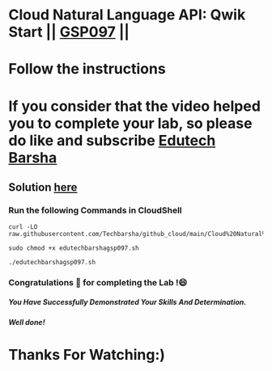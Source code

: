 # Cloud Natural Language API: Qwik Start || [GSP097](https://www.cloudskillsboost.google/focuses/582?parent=catalog) ||
# Follow the instructions

# If you consider that the video helped you to complete your lab, so please do like and subscribe [Edutech Barsha](https://www.youtube.com/@edutechbarsha)
## Solution [here](https://youtu.be/markO68BtxM)

### Run the following Commands in CloudShell

```
curl -LO raw.githubusercontent.com/Techbarsha/github_cloud/main/Cloud%20Natural%20Language%20API%3A%20Qwik%20Start/edutechbarshagsp097.sh

sudo chmod +x edutechbarshagsp097.sh

./edutechbarshagsp097.sh
```

### Congratulations 🎉 for completing the Lab !😄

##### *You Have Successfully Demonstrated Your Skills And Determination.*

#### *Well done!*

# Thanks For Watching:)

